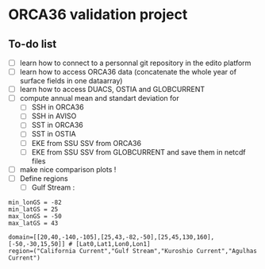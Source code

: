 # ORCA36 validation project

## To-do list

 - [ ] learn how to connect to a personnal git repository in the edito platform
 - [ ] learn how to access ORCA36 data (concatenate the whole year of surface fields in one dataarray)
 - [ ] learn how to access DUACS, OSTIA and GLOBCURRENT
 - [ ] compute annual mean and standart deviation for
   - [ ] SSH in ORCA36
   - [ ] SSH in AVISO
   - [ ] SST in ORCA36
   - [ ] SST in OSTIA
   - [ ] EKE from SSU SSV from ORCA36
   - [ ] EKE from SSU SSV from GLOBCURRENT
and save them in netcdf files
- [ ] make nice comparison plots !
- [ ] Define regions
  - [ ] Gulf Stream :

```
min_lonGS = -82
min_latGS = 25
max_lonGS = -50
max_latGS = 43
```

```
domain=[[20,40,-140,-105],[25,43,-82,-50],[25,45,130,160],[-50,-30,15,50]] # [Lat0,Lat1,Lon0,Lon1]
region=("California Current","Gulf Stream","Kuroshio Current","Agulhas Current")
```

